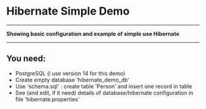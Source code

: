 <h1>Hibernate Simple Demo</h1>
<hr />
<p><b>Showing basic configuration and example of simple use Hibernate</b></p>
<hr />
<h2>You need:</h2>
<ul>
<li>PostgreSQL (i use version 14 for this demo)</li>
<li>Create empty database 'hibernate_demo_db'</li>
<li>Use 'schema.sql' : create table 'Person' and insert one record in table</li>
<li>See (and edit, if it need) details of database/hibernate configuration in file 'hibernate.properties'</li>
</ul>